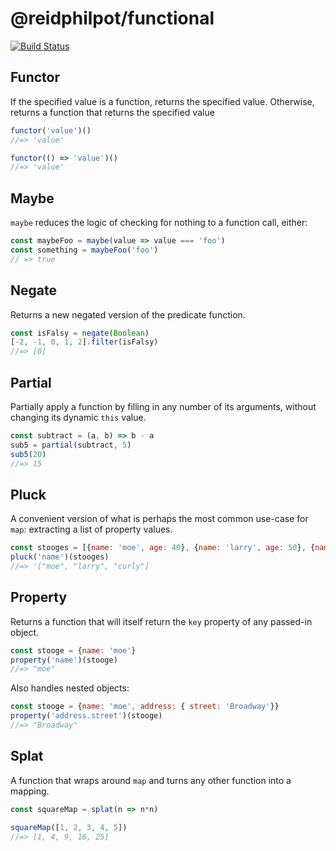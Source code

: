 # @reidphilpot/functional

[![Build Status](https://travis-ci.org/reidphilpot/functional.svg?branch=master)](https://travis-ci.org/reidphilpot/functional)

## Functor

If the specified value is a function, returns the specified value. Otherwise, returns a function that returns the specified value

``` javascript
functor('value')()
//=> 'value'

functor(() => 'value')()
//=> 'value'
```

## Maybe

`maybe` reduces the logic of checking for nothing to a function call, either:

``` javascript
const maybeFoo = maybe(value => value === 'foo')
const something = maybeFoo('foo')
// => true
```

## Negate

Returns a new negated version of the predicate function.

``` javascript
const isFalsy = negate(Boolean)
[-2, -1, 0, 1, 2].filter(isFalsy)
//=> [0]
```

## Partial

Partially apply a function by filling in any number of its arguments, without changing its dynamic `this` value.

``` javascript
const subtract = (a, b) => b - a
sub5 = partial(subtract, 5)
sub5(20)
//=> 15
```

## Pluck

A convenient version of what is perhaps the most common use-case for `map`: extracting a list of property values.

``` javascript
const stooges = [{name: 'moe', age: 40}, {name: 'larry', age: 50}, {name: 'curly', age: 60}];
pluck('name')(stooges)
//=> '["moe", "larry", "curly"]
```

## Property

Returns a function that will itself return the `key` property of any passed-in object.

``` javascript
const stooge = {name: 'moe'}
property('name')(stooge)
//=> "moe"
```

Also handles nested objects:

``` javascript
const stooge = {name: 'moe', address: { street: 'Broadway'}}
property('address.street')(stooge)
//=> "Broadway"
```

## Splat

A function that wraps around `map` and turns any other function into a mapping.

``` javascript
const squareMap = splat(n => n*n)

squareMap([1, 2, 3, 4, 5])
//=> [1, 4, 9, 16, 25]
```
